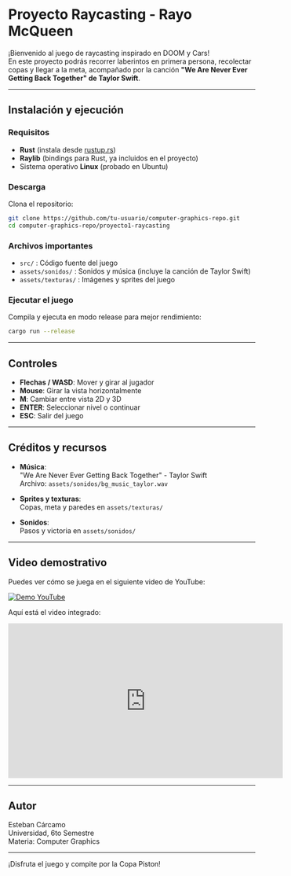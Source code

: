 # Proyecto Raycasting - Rayo McQueen

¡Bienvenido al juego de raycasting inspirado en DOOM y Cars!  
En este proyecto podrás recorrer laberintos en primera persona, recolectar copas y llegar a la meta, acompañado por la canción **"We Are Never Ever Getting Back Together" de Taylor Swift**.

---

## Instalación y ejecución

### Requisitos

- **Rust** (instala desde [rustup.rs](https://rustup.rs))
- **Raylib** (bindings para Rust, ya incluidos en el proyecto)
- Sistema operativo **Linux** (probado en Ubuntu)

### Descarga

Clona el repositorio:

```sh
git clone https://github.com/tu-usuario/computer-graphics-repo.git
cd computer-graphics-repo/proyecto1-raycasting
```

### Archivos importantes

- `src/` : Código fuente del juego
- `assets/sonidos/` : Sonidos y música (incluye la canción de Taylor Swift)
- `assets/texturas/` : Imágenes y sprites del juego

### Ejecutar el juego

Compila y ejecuta en modo release para mejor rendimiento:

```sh
cargo run --release
```

---

## Controles

- **Flechas / WASD**: Mover y girar al jugador
- **Mouse**: Girar la vista horizontalmente
- **M**: Cambiar entre vista 2D y 3D
- **ENTER**: Seleccionar nivel o continuar
- **ESC**: Salir del juego

---

## Créditos y recursos

- **Música**:  
  "We Are Never Ever Getting Back Together" - Taylor Swift  
  Archivo: `assets/sonidos/bg_music_taylor.wav`

- **Sprites y texturas**:  
  Copas, meta y paredes en `assets/texturas/`

- **Sonidos**:  
  Pasos y victoria en `assets/sonidos/`

---

## Video demostrativo

Puedes ver cómo se juega en el siguiente video de YouTube:

[![Demo YouTube](https://img.youtube.com/vi/JQumdWJpxck/0.jpg)](https://youtu.be/JQumdWJpxck)

Aquí está el video integrado:

<iframe width="560" height="315" src="https://www.youtube.com/embed/JQumdWJpxck" frameborder="0" allowfullscreen></iframe>

---

## Autor

Esteban Cárcamo  
Universidad, 6to Semestre  
Materia: Computer Graphics

---

¡Disfruta el juego y compite por la Copa Piston!
